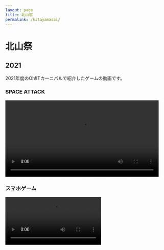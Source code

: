 ```yaml
---
layout: page
title: 北山祭
permalink: /kitayamasai/
---
```


# 北山祭
## 2021
2021年度のOh!ITカーニバルで紹介したゲームの動画です。
### SPACE ATTACK
<video controls width="480">
    <source src="/assets/videos/kitayamasai2021Unity.mp4" type="video/mp4">
    Sorry, your browser doesn't support embedded videos.
</video>

### スマホゲーム
<video controls hight="480">
    <source src="/assets/videos/kitayamasai2021SmartPhone.mp4" type="video/mp4">
    Sorry, your browser doesn't support embedded videos.
</video>
